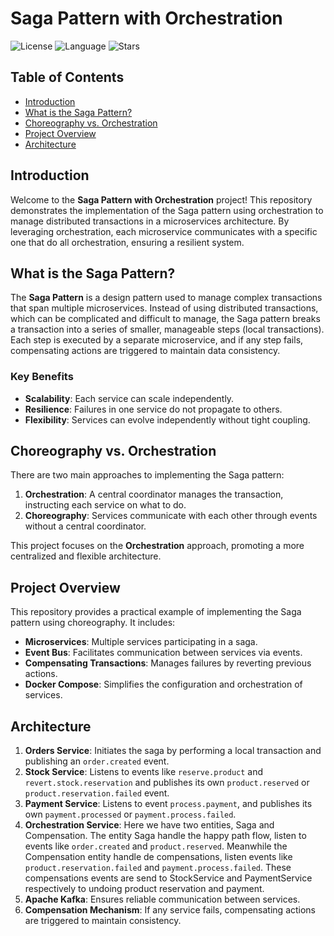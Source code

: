 # Saga Pattern with Orchestration

![License](https://img.shields.io/github/license/clesiosmatos/saga-pattern-choreography)
![Language](https://img.shields.io/github/languages/top/clesiosmatos/saga-pattern-choreography)
![Stars](https://img.shields.io/github/stars/clesiosmatos/saga-pattern-choreography?style=social)

## Table of Contents

- [Introduction](#introduction)
- [What is the Saga Pattern?](#what-is-the-saga-pattern)
- [Choreography vs. Orchestration](#choreography-vs-orchestration)
- [Project Overview](#project-overview)
- [Architecture](#architecture)

## Introduction

Welcome to the **Saga Pattern with Orchestration** project! This repository demonstrates the implementation of the Saga pattern using orchestration to manage distributed transactions in a microservices architecture. By leveraging orchestration, each microservice communicates with a specific one that do all orchestration, ensuring a resilient system.

## What is the Saga Pattern?

The **Saga Pattern** is a design pattern used to manage complex transactions that span multiple microservices. Instead of using distributed transactions, which can be complicated and difficult to manage, the Saga pattern breaks a transaction into a series of smaller, manageable steps (local transactions). Each step is executed by a separate microservice, and if any step fails, compensating actions are triggered to maintain data consistency.

### Key Benefits

- **Scalability**: Each service can scale independently.
- **Resilience**: Failures in one service do not propagate to others.
- **Flexibility**: Services can evolve independently without tight coupling.

## Choreography vs. Orchestration

There are two main approaches to implementing the Saga pattern:

1. **Orchestration**: A central coordinator manages the transaction, instructing each service on what to do.
2. **Choreography**: Services communicate with each other through events without a central coordinator.

This project focuses on the **Orchestration** approach, promoting a more centralized and flexible architecture.

## Project Overview

This repository provides a practical example of implementing the Saga pattern using choreography. It includes:

- **Microservices**: Multiple services participating in a saga.
- **Event Bus**: Facilitates communication between services via events.
- **Compensating Transactions**: Manages failures by reverting previous actions.
- **Docker Compose**: Simplifies the configuration and orchestration of services.

## Architecture

1. **Orders Service**: Initiates the saga by performing a local transaction and publishing an `order.created` event.
2. **Stock Service**: Listens to events like `reserve.product` and `revert.stock.reservation` and publishes its own `product.reserved` or `product.reservation.failed` event.
3. **Payment Service**: Listens to event `process.payment`, and publishes its own `payment.processed` or `payment.process.failed`.
4. **Orchestration Service**: Here we have two entities, Saga and Compensation. The entity Saga handle the happy path flow, listen to events like `order.created` and `product.reserved`. Meanwhile the Compensation entity handle de compensations, listen events like `product.reservation.failed` and `payment.process.failed`. These compensations events are send to StockService and PaymentService respectively to undoing product reservation and payment.
5. **Apache Kafka**: Ensures reliable communication between services.
6. **Compensation Mechanism**: If any service fails, compensating actions are triggered to maintain consistency.


